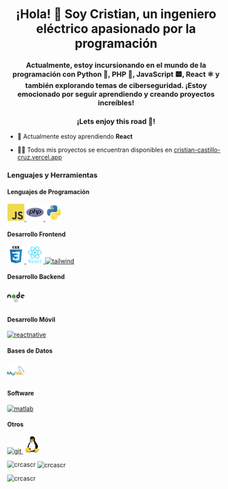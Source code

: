 <h1 align="center">¡Hola! 👋 Soy Cristian, un ingeniero eléctrico apasionado por la programación</h1>
<h3 align="center">Actualmente, estoy incursionando en el mundo de la programación con Python 🐍, PHP 🐘, JavaScript 🟨, React ⚛️ y también explorando temas de ciberseguridad. ¡Estoy emocionado por seguir aprendiendo y creando proyectos increíbles!</h3>
<h3 align="center">¡Lets enjoy this road 🌟!</h3>

- 🌱 Actualmente estoy aprendiendo **React**

- 👨‍💻 Todos mis proyectos se encuentran disponibles en
  [cristian-castillo-cruz.vercel.app](https://cristian-castillo-cruz.vercel.app/)

<h3 align="left">Lenguajes y Herramientas</h3>
<h4>Lenguajes de Programación</h4>
<p align="left">
    <a href="https://developer.mozilla.org/en-US/docs/Web/JavaScript" target="_blank" rel="noreferrer">
        <img src="https://raw.githubusercontent.com/devicons/devicon/master/icons/javascript/javascript-original.svg" alt="javascript" width="40" height="40" />
    </a>
    <a href="https://www.php.net" target="_blank" rel="noreferrer">
        <img src="https://raw.githubusercontent.com/devicons/devicon/master/icons/php/php-original.svg" alt="php" width="40" height="40" />
    </a>
    <a href="https://www.python.org" target="_blank" rel="noreferrer">
        <img src="https://raw.githubusercontent.com/devicons/devicon/master/icons/python/python-original.svg" alt="python" width="40" height="40" />
    </a>
</p>
<h4>Desarrollo Frontend</h4>
<p align="left">
    <a href="https://www.w3schools.com/css/" target="_blank" rel="noreferrer">
        <img src="https://raw.githubusercontent.com/devicons/devicon/master/icons/css3/css3-original-wordmark.svg" alt="css3" width="40" height="40" />
    </a>
    <a href="https://reactjs.org/" target="_blank" rel="noreferrer">
        <img src="https://raw.githubusercontent.com/devicons/devicon/master/icons/react/react-original-wordmark.svg" alt="react" width="40" height="40" />
    </a>
    <a href="https://tailwindcss.com/" target="_blank" rel="noreferrer">
        <img src="https://www.vectorlogo.zone/logos/tailwindcss/tailwindcss-icon.svg" alt="tailwind" width="40" height="40" />
    </a>
</p>
<h4>Desarrollo Backend</h4>
<p align="left">
    <a href="https://nodejs.org" target="_blank" rel="noreferrer">
        <img src="https://raw.githubusercontent.com/devicons/devicon/master/icons/nodejs/nodejs-original-wordmark.svg" alt="nodejs" width="40" height="40" />
    </a>
</p>
<h4>Desarrollo Móvil</h4>
<p align="left">
    <a href="https://reactnative.dev/" target="_blank" rel="noreferrer">
        <img src="https://reactnative.dev/img/header_logo.svg" alt="reactnative" width="40" height="40" />
    </a>
</p>
<h4>Bases de Datos</h4>
<p align="left">
    <a href="https://www.mysql.com/" target="_blank" rel="noreferrer">
        <img src="https://raw.githubusercontent.com/devicons/devicon/master/icons/mysql/mysql-original-wordmark.svg" alt="mysql" width="40" height="40" />
    </a>
</p>
<h4>Software</h4>
<p align="left">
    <a href="https://www.mathworks.com/" target="_blank" rel="noreferrer">
        <img src="https://upload.wikimedia.org/wikipedia/commons/2/21/Matlab_Logo.png" alt="matlab" width="40" height="40" />
    </a>
</p>
<h4>Otros</h4>
<p align="left">
    <a href="https://git-scm.com/" target="_blank" rel="noreferrer">
        <img src="https://www.vectorlogo.zone/logos/git-scm/git-scm-icon.svg" alt="git" width="40" height="40" />
    </a>
</a>
<a href="https://www.linux.org/" target="_blank" rel="noreferrer">
    <img src="https://raw.githubusercontent.com/devicons/devicon/master/icons/linux/linux-original.svg" alt="linux" width="40" height="40" />
</a>
</p>


<div>
    <p>
        <img align="left" src="https://github-readme-stats.vercel.app/api/top-langs?username=crcascr&show_icons=true&theme=dracula&locale=es&layout=compact" alt="crcascr" />
    </p>
</div>

<div>
    <p>&nbsp;<img align="center" src="https://github-readme-stats.vercel.app/api?username=crcascr&show_icons=true&theme=dracula&locale=es" alt="crcascr" />
    </p>
</div>

<div>
    <p>
        <img align="left" src="https://github-readme-streak-stats.herokuapp.com/?user=crcascr&" alt="crcascr" />
    </p>
</div>


